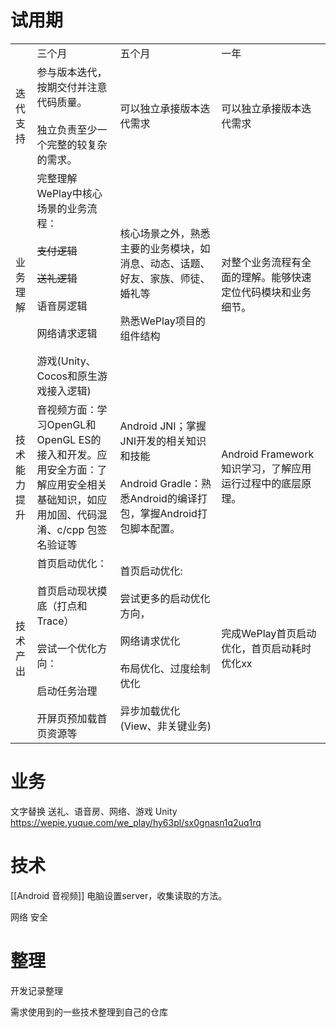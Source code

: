 # 试用期

|   |   |   |   |
|---|---|---|---|
||三个月|五个月|一年|
|迭代支持|参与版本迭代，按期交付并注意代码质量。<br><br>独立负责至少一个完整的较复杂的需求。|可以独立承接版本迭代需求|可以独立承接版本迭代需求|
|业务理解|完整理解WePlay中核心场景的业务流程：<br><br>~~支付逻辑~~<br><br>~~送礼逻辑~~<br><br>语音房逻辑<br><br>网络请求逻辑<br><br>游戏(Unity、Cocos和原生游戏接入逻辑)|核心场景之外，熟悉主要的业务模块，如消息、动态、话题、好友、家族、师徒、婚礼等<br><br>熟悉WePlay项目的组件结构|对整个业务流程有全面的理解。能够快速定位代码模块和业务细节。|
|技术能力提升|音视频方面：学习OpenGL和OpenGL ES的接入和开发。应用安全方面：了解应用安全相关基础知识，如应用加固、代码混淆、c/cpp 包签名验证等|Android JNI；掌握JNI开发的相关知识和技能<br><br>Android Gradle：熟悉Android的编译打包，掌握Android打包脚本配置。|Android Framework知识学习，了解应用运行过程中的底层原理。|
|技术产出|首页启动优化：<br><br>首页启动现状摸底（打点和Trace）<br><br>尝试一个优化方向：<br><br>启动任务治理<br><br>开屏页预加载首页资源等|首页启动优化:<br><br>尝试更多的启动优化方向，<br><br>网络请求优化<br><br>布局优化、过度绘制优化<br><br>异步加载优化(View、非关键业务)|完成WePlay首页启动优化，首页启动耗时优化xx|



# 业务
文字替换
送礼、语音房、网络、游戏
Unity
https://wepie.yuque.com/we_play/hy63pl/sx0gnasn1q2uq1rq

# 技术
[[Android 音视频]]
电脑设置server，收集读取的方法。

网络
安全


# 整理
开发记录整理

需求使用到的一些技术整理到自己的仓库

